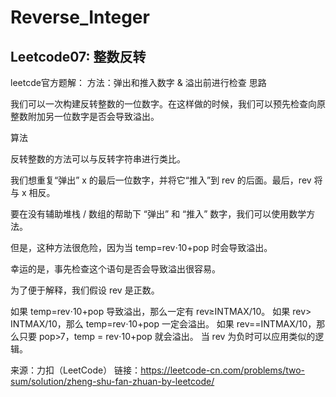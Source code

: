 # Reverse_Integer #
## Leetcode07: 整数反转 ##

leetcde官方题解： 方法：弹出和推入数字 & 溢出前进行检查 思路

我们可以一次构建反转整数的一位数字。在这样做的时候，我们可以预先检查向原整数附加另一位数字是否会导致溢出。

算法

反转整数的方法可以与反转字符串进行类比。

我们想重复“弹出” x 的最后一位数字，并将它“推入”到 rev 的后面。最后，rev 将与 x 相反。

要在没有辅助堆栈 / 数组的帮助下 “弹出” 和 “推入” 数字，我们可以使用数学方法。

但是，这种方法很危险，因为当 temp=rev⋅10+pop 时会导致溢出。

幸运的是，事先检查这个语句是否会导致溢出很容易。

为了便于解释，我们假设 rev 是正数。

如果 temp=rev⋅10+pop 导致溢出，那么一定有 rev≥INTMAX/10。 如果 rev> INTMAX/10，那么 temp=rev⋅10+pop 一定会溢出。 如果 rev==INTMAX/10，那么只要 pop>7，temp = rev⋅10+pop 就会溢出。 当 rev 为负时可以应用类似的逻辑。

来源：力扣（LeetCode） 链接：https://leetcode-cn.com/problems/two-sum/solution/zheng-shu-fan-zhuan-by-leetcode/
